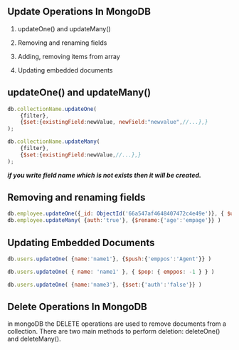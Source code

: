 ## Update Operations In MongoDB

1. updateOne() and updateMany()

2. Removing and renaming fields

3. Adding, removing items from array

4. Updating embedded documents

## updateOne() and updateMany()

```javascript
db.collectionName.updateOne(
	{filter},
	{$set:{existingField:newValue, newField:"newvalue",//...},}
);

db.collectionName.updateMany(
	{filter},
	{$set:{existingField:newValue,//...},}
);
```
**_if you write field name which is not exists then it will be created._**

## Removing and renaming fields

```javascript
db.employee.updateOne({_id: ObjectId('66a547af4648407472c4e49e')}, { $unset:{auth:'true'} })
db.employee.updateMany( {auth:'true'}, {$rename:{'age':'empage'}} )
```

## Updating Embedded Documents

```javascript
db.users.updateOne( {name:'name1'}, {$push:{'emppos':'Agent'}} )

db.users.updateOne( { name: 'name1' }, { $pop: { emppos: -1 } } )

db.users.updateOne( {name:'name3'}, {$set:{'auth':'false'}} )
```

## Delete Operations In MongoDB

in mongoDB the DELETE operations are used to remove documents from a collection. There are two main methods to perform deletion: deleteOne() and deleteMany().

